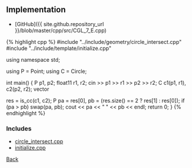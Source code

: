 ## Implementation

- [GitHub]({{ site.github.repository_url }}/blob/master/cpp/src/CGL_7_E.cpp)

{% highlight cpp %}
#include "../include/geometry/circle_intersect.cpp"
#include "../include/template/initialize.cpp"

using namespace std;

using P = Point<float11>;
using C = Circle<float11>;

int main() {
  P p1, p2;
  float11 r1, r2;
  cin >> p1 >> r1 >> p2 >> r2;
  C c1(p1, r1), c2(p2, r2);
  vector<P> res = is_cc(c1, c2);
  P pa = res[0], pb = (res.size() == 2 ? res[1] : res[0]);
  if (pa > pb) swap(pa, pb);
  cout << pa << " " << pb << endl;
  return 0;
}
{% endhighlight %}

### Includes

- [circle_intersect.cpp](../include/geometry/circle_intersect)
- [initialize.cpp](../include/template/initialize)

[Back](..)
